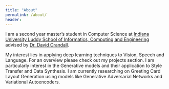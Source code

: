 ```yaml
---
title: "About"
permalink: /about/
header:
---
```


I am a second year master’s student in Computer Science at [Indiana University Luddy School of Informatics, Computing and Engineering](https://luddy.indiana.edu/index.html) advised by [Dr. David Crandall](https://cs.indiana.edu/~djcran/).

My interest lies in applying deep learning techniques to Vision, Speech and Language. For an overview please check out my projects section. I am particularly interest in the Generative models and their application to Style Transfer and Data Synthesis. I am currently researching on Greeting Card Layout Generation using models like Generative Adversarial Networks and Variational Autoencoders.
